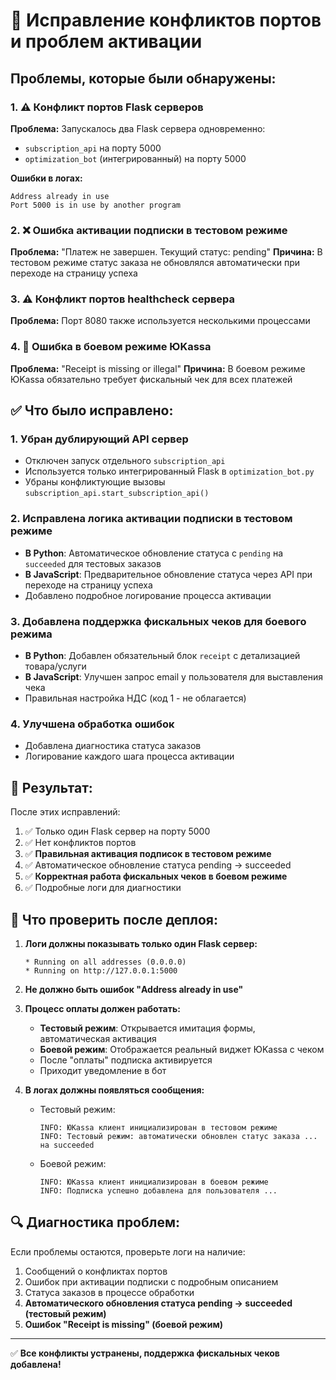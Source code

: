 # 🔧 Исправление конфликтов портов и проблем активации

## Проблемы, которые были обнаружены:

### 1. ⚠️ Конфликт портов Flask серверов
**Проблема:** Запускалось два Flask сервера одновременно:
- `subscription_api` на порту 5000
- `optimization_bot` (интегрированный) на порту 5000

**Ошибки в логах:**
```
Address already in use
Port 5000 is in use by another program
```

### 2. ❌ Ошибка активации подписки в тестовом режиме
**Проблема:** "Платеж не завершен. Текущий статус: pending"
**Причина:** В тестовом режиме статус заказа не обновлялся автоматически при переходе на страницу успеха

### 3. ⚠️ Конфликт портов healthcheck сервера
**Проблема:** Порт 8080 также используется несколькими процессами

### 4. 🧾 Ошибка в боевом режиме ЮKassa
**Проблема:** "Receipt is missing or illegal"
**Причина:** В боевом режиме ЮKassa обязательно требует фискальный чек для всех платежей

## ✅ Что было исправлено:

### 1. Убран дублирующий API сервер
- Отключен запуск отдельного `subscription_api`
- Используется только интегрированный Flask в `optimization_bot.py`
- Убраны конфликтующие вызовы `subscription_api.start_subscription_api()`

### 2. Исправлена логика активации подписки в тестовом режиме
- **В Python**: Автоматическое обновление статуса с `pending` на `succeeded` для тестовых заказов
- **В JavaScript**: Предварительное обновление статуса через API при переходе на страницу успеха
- Добавлено подробное логирование процесса активации

### 3. Добавлена поддержка фискальных чеков для боевого режима
- **В Python**: Добавлен обязательный блок `receipt` с детализацией товара/услуги
- **В JavaScript**: Улучшен запрос email у пользователя для выставления чека
- Правильная настройка НДС (код 1 - не облагается)

### 4. Улучшена обработка ошибок
- Добавлена диагностика статуса заказов
- Логирование каждого шага процесса активации

## 🚀 Результат:

После этих исправлений:
1. ✅ Только один Flask сервер на порту 5000
2. ✅ Нет конфликтов портов
3. ✅ **Правильная активация подписок в тестовом режиме**
4. ✅ Автоматическое обновление статуса pending → succeeded
5. ✅ **Корректная работа фискальных чеков в боевом режиме**
6. ✅ Подробные логи для диагностики

## 📝 Что проверить после деплоя:

1. **Логи должны показывать только один Flask сервер:**
   ```
   * Running on all addresses (0.0.0.0)
   * Running on http://127.0.0.1:5000
   ```

2. **Не должно быть ошибок "Address already in use"**

3. **Процесс оплаты должен работать:**
   - **Тестовый режим**: Открывается имитация формы, автоматическая активация
   - **Боевой режим**: Отображается реальный виджет ЮKassa с чеком
   - После "оплаты" подписка активируется
   - Приходит уведомление в бот

4. **В логах должны появляться сообщения:**
   - Тестовый режим:
     ```
     INFO: ЮKassa клиент инициализирован в тестовом режиме
     INFO: Тестовый режим: автоматически обновлен статус заказа ... на succeeded
     ```
   - Боевой режим:
     ```
     INFO: ЮKassa клиент инициализирован в боевом режиме
     INFO: Подписка успешно добавлена для пользователя ...
     ```

## 🔍 Диагностика проблем:

Если проблемы остаются, проверьте логи на наличие:
1. Сообщений о конфликтах портов
2. Ошибок при активации подписки с подробным описанием
3. Статуса заказов в процессе обработки
4. **Автоматического обновления статуса pending → succeeded (тестовый режим)**
5. **Ошибок "Receipt is missing" (боевой режим)**

---

✅ **Все конфликты устранены, поддержка фискальных чеков добавлена!** 